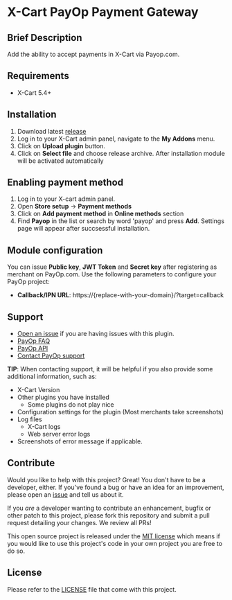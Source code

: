 X-Cart PayOp Payment Gateway
=====================

## Brief Description

Add the ability to accept payments in X-Cart via Payop.com.

## Requirements

-  X-Cart 5.4+

## Installation
1. Download latest [release](https://github.com/Payop/x-cart-plugin/releases)
2. Log in to your X-Cart admin panel, navigate to the **My Addons** menu.
3. Click on **Upload plugin** button. 
4. Click on **Select file** and choose release archive. After installation module will be activated automatically

## Enabling payment method
1. Log in to your X-cart admin panel.
2. Open **Store setup** -> **Payment methods**
3. Click on **Add payment method** in **Online methods** section
4. Find **Payop** in the list or search by word 'payop' and press **Add**. Settings page will appear after succsessful installation.

## Module configuration
You can issue **Public key**, **JWT Token** and **Secret key** after registering as merchant on PayOp.com.
Use the following parameters to configure your PayOp project:

* **Callback/IPN URL**: https://{replace-with-your-domain}/?target=callback

## Support

* [Open an issue](https://github.com/Payop/x-cart-plugin/issues) if you are having issues with this plugin.
* [PayOp FAQ](https://payop.com/en/faq)
* [PayOp API](https://github.com/Payop/payop-api-doc)
* [Contact PayOp support](https://payop.com/en/contact-us/)
  
**TIP**: When contacting support, it will be helpful if you also provide some additional information, such as:

* X-Cart Version
* Other plugins you have installed
  * Some plugins do not play nice
* Configuration settings for the plugin (Most merchants take screenshots)
* Log files
  * X-Cart logs
  * Web server error logs
* Screenshots of error message if applicable.

## Contribute

Would you like to help with this project?  Great!  You don't have to be a developer, either.
If you've found a bug or have an idea for an improvement, please open an
[issue](https://github.com/Payop/x-cart-plugin/issues) and tell us about it.

If you *are* a developer wanting to contribute an enhancement, bugfix or other patch to this project,
please fork this repository and submit a pull request detailing your changes.  We review all PRs!

This open source project is released under the [MIT license](http://opensource.org/licenses/MIT)
which means if you would like to use this project's code in your own project you are free to do so.


## License

Please refer to the 
[LICENSE](https://github.com/Payop/x-cart-plugin/blob/master/LICENSE)
file that come with this project.